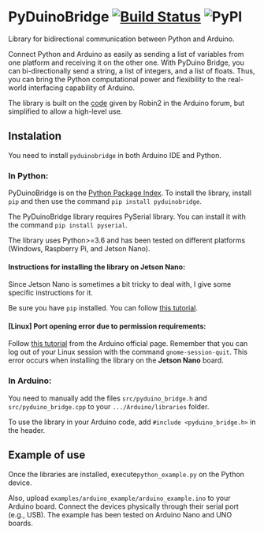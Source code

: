 # PyDuinoBridge [![Build Status](https://travis-ci.com/DanielSaromo/PyDuinoBridge.svg?branch=master)](https://travis-ci.com/DanielSaromo/PyDuinoBridge) ![PyPI](https://img.shields.io/pypi/v/pyduinobridge)
Library for bidirectional communication between Python and Arduino.

Connect Python and Arduino as easily as sending a list of variables from one platform and receiving it on the other one. With PyDuino Bridge, you can bi-directionally send a string, a list of integers, and a list of floats. Thus, you can bring the Python computational power and flexibility to the real-world interfacing capability of Arduino.

The library is built on the [code](https://forum.arduino.cc/index.php?topic=566897.0) given by Robin2 in the Arduino forum, but simplified to allow a high-level use.

## Instalation

You need to install `pyduinobridge` in both Arduino IDE and Python.

### In Python:
PyDuinoBridge is on the [Python Package Index](https://pypi.org/project/pyduinobridge/ "PyDuinoBridge page on PyPI").
To install the library, install `pip` and then use the command `pip install pyduinobridge`.

The PyDuinoBridge library requires PySerial library. You can install it with the command `pip install pyserial`.

The library uses Python>=3.6 and has been tested on different platforms (Windows, Raspberry Pi, and Jetson Nano).

#### Instructions for installing the library on Jetson Nano:

Since Jetson Nano is sometimes a bit tricky to deal with, I give some specific instructions for it.

Be sure you have `pip` installed. You can follow [this tutorial](https://www.pyimagesearch.com/2019/05/06/getting-started-with-the-nvidia-jetson-nano/).

#### \[Linux\] Port opening error due to permission requirements:

Follow [this tutorial](https://www.arduino.cc/en/guide/linux#toc6) from the Arduino official page. Remember that you can log out of your Linux session with the command `gnome-session-quit`. This error occurs when installing the library on the **Jetson Nano** board.

### In Arduino:

You need to manually add the files `src/pyduino_bridge.h` and `src/pyduino_bridge.cpp` to your `.../Arduino/libraries` folder.

To use the library in your Arduino code, add `#include <pyduino_bridge.h>` in the header.


## Example of use

Once the libraries are installed, execute`python_example.py` on the Python device.

Also, upload `examples/arduino_example/arduino_example.ino` to your Arduino board. Connect the devices physically through their serial port (e.g., USB). The example has been tested on Arduino Nano and UNO boards.
